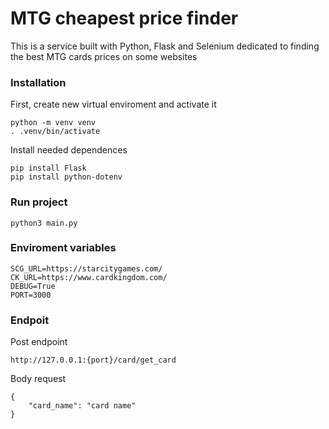 # MTG cheapest price finder

This is a service built with Python, Flask and Selenium dedicated to finding the best MTG cards prices on some websites

### Installation
First, create new virtual enviroment and activate it
```
python -m venv venv
. .venv/bin/activate
```

Install needed dependences
```
pip install Flask
pip install python-dotenv
```

### Run project
```
python3 main.py
```

### Enviroment variables
```
SCG_URL=https://starcitygames.com/
CK_URL=https://www.cardkingdom.com/
DEBUG=True
PORT=3000
```

### Endpoit

Post endpoint
```
http://127.0.0.1:{port}/card/get_card
```

Body request
```
{
    "card_name": "card name"
}
```